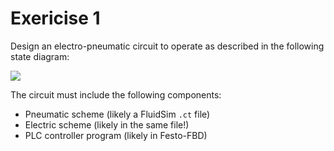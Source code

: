 # Exericise 1

Design an electro-pneumatic circuit to operate as described in the following state diagram:  

![](https://imgur.com/7jnO947.png)

The circuit must include the following components:
- Pneumatic scheme (likely a FluidSim `.ct` file)
- Electric scheme (likely in the same file!)
- PLC controller program (likely in Festo-FBD)
